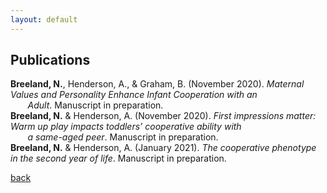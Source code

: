 ```yaml
---
layout: default
---
```


## Publications

**Breeland, N.**, Henderson, A., & Graham, B. (November 2020). *Maternal Values and Personality Enhance Infant Cooperation with an <br>
&nbsp;&nbsp;&nbsp;&nbsp;&nbsp;&nbsp; Adult*. Manuscript in preparation. <br>
**Breeland, N.** & Henderson, A. (November 2020). *First impressions matter: Warm up play impacts toddlers’ cooperative ability with <br>
&nbsp;&nbsp;&nbsp;&nbsp;&nbsp;&nbsp; a same-aged peer*. Manuscript in preparation. <br>
**Breeland, N.** & Henderson, A. (January 2021). *The cooperative phenotype in the second year of life*. Manuscript in preparation.

[back](./)
